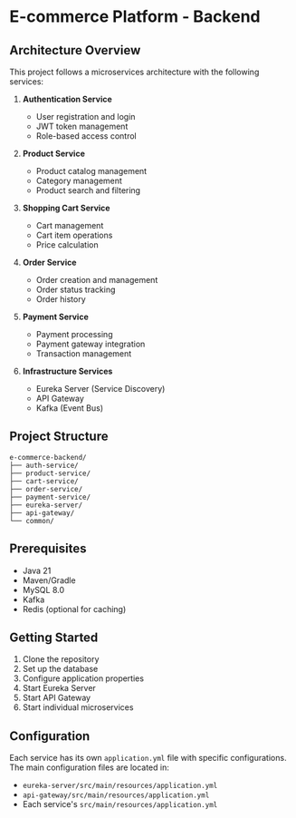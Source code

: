 # E-commerce Platform - Backend

## Architecture Overview

This project follows a microservices architecture with the following services:

1. **Authentication Service**
   - User registration and login
   - JWT token management
   - Role-based access control

2. **Product Service**
   - Product catalog management
   - Category management
   - Product search and filtering

3. **Shopping Cart Service**
   - Cart management
   - Cart item operations
   - Price calculation

4. **Order Service**
   - Order creation and management
   - Order status tracking
   - Order history

5. **Payment Service**
   - Payment processing
   - Payment gateway integration
   - Transaction management

6. **Infrastructure Services**
   - Eureka Server (Service Discovery)
   - API Gateway
   - Kafka (Event Bus)

## Project Structure

```
e-commerce-backend/
├── auth-service/
├── product-service/
├── cart-service/
├── order-service/
├── payment-service/
├── eureka-server/
├── api-gateway/
└── common/
```

## Prerequisites

- Java 21
- Maven/Gradle
- MySQL 8.0
- Kafka
- Redis (optional for caching)

## Getting Started

1. Clone the repository
2. Set up the database
3. Configure application properties
4. Start Eureka Server
5. Start API Gateway
6. Start individual microservices

## Configuration

Each service has its own `application.yml` file with specific configurations. The main configuration files are located in:
- `eureka-server/src/main/resources/application.yml`
- `api-gateway/src/main/resources/application.yml`
- Each service's `src/main/resources/application.yml`
